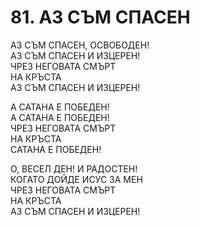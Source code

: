# 81. АЗ СЪМ СПАСЕН  
  
АЗ СЪМ СПАСЕН, ОСВОБОДЕН!  
АЗ СЪМ СПАСЕН И ИЗЦЕРЕН!  
ЧРЕЗ НЕГОВАТА СМЪРТ  
НА КРЪСТА  
АЗ СЪМ СПАСЕН И ИЗЦЕРЕН!  
  
А САТАНА Е ПОБЕДЕН!  
А САТАНА Е ПОБЕДЕН!  
ЧРЕЗ НЕГОВАТА СМЪРТ  
НА КРЪСТА  
САТАНА Е ПОБЕДЕН!  
  
О, ВЕСЕЛ ДЕН! И РАДОСТЕН!  
КОГАТО ДОЙДЕ ИСУС ЗА МЕН  
ЧРЕЗ НЕГОВАТА СМЪРТ  
НА КРЪСТА  
АЗ СЪМ СПАСЕН И ИЗЦЕРЕН!  
  

<DownloadsButton pdf="/pdf/81-az-sym-spasen.pdf" />

<DownloadChordsButton pdf="/chords/81-az-sym-spasen_akord.pdf"/>
